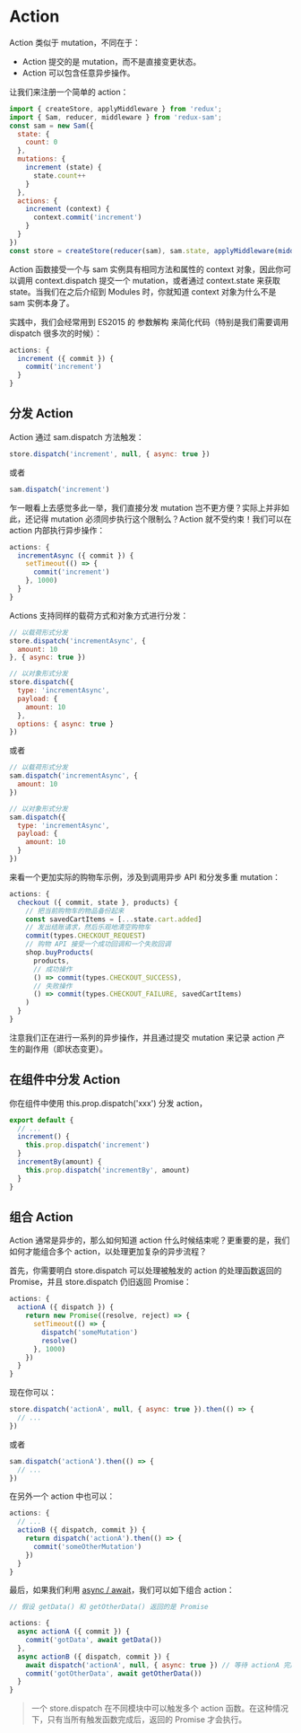 # Action

Action 类似于 mutation，不同在于：

- Action 提交的是 mutation，而不是直接变更状态。
- Action 可以包含任意异步操作。

让我们来注册一个简单的 action：

```js
import { createStore, applyMiddleware } from 'redux';
import { Sam, reducer, middleware } from 'redux-sam';
const sam = new Sam({
  state: {
    count: 0
  },
  mutations: {
    increment (state) {
      state.count++
    }
  },
  actions: {
    increment (context) {
      context.commit('increment')
    }
  }
})
const store = createStore(reducer(sam), sam.state, applyMiddleware(middleware(sam)));

```

Action 函数接受一个与 sam 实例具有相同方法和属性的 context 对象，因此你可以调用 context.dispatch 提交一个 mutation，或者通过 context.state 来获取 state。当我们在之后介绍到 Modules 时，你就知道 context 对象为什么不是 sam 实例本身了。

实践中，我们会经常用到 ES2015 的 参数解构 来简化代码（特别是我们需要调用 dispatch 很多次的时候）：

```js
actions: {
  increment ({ commit }) {
    commit('increment')
  }
}

```

## 分发 Action

Action 通过 sam.dispatch 方法触发：

```js
store.dispatch('increment', null, { async: true })

```

或者

```js
sam.dispatch('increment')

```

乍一眼看上去感觉多此一举，我们直接分发 mutation 岂不更方便？实际上并非如此，还记得 mutation 必须同步执行这个限制么？Action 就不受约束！我们可以在 action 内部执行异步操作：

```js
actions: {
  incrementAsync ({ commit }) {
    setTimeout(() => {
      commit('increment')
    }, 1000)
  }
}

```

Actions 支持同样的载荷方式和对象方式进行分发：

```js
// 以载荷形式分发
store.dispatch('incrementAsync', {
  amount: 10
}, { async: true })

// 以对象形式分发
store.dispatch({
  type: 'incrementAsync',
  payload: {
    amount: 10
  },
  options: { async: true }
})

```

或者

```js
// 以载荷形式分发
sam.dispatch('incrementAsync', {
  amount: 10
})

// 以对象形式分发
sam.dispatch({
  type: 'incrementAsync',
  payload: {
    amount: 10
  }
})

```

来看一个更加实际的购物车示例，涉及到调用异步 API 和分发多重 mutation：

```js
actions: {
  checkout ({ commit, state }, products) {
    // 把当前购物车的物品备份起来
    const savedCartItems = [...state.cart.added]
    // 发出结账请求，然后乐观地清空购物车
    commit(types.CHECKOUT_REQUEST)
    // 购物 API 接受一个成功回调和一个失败回调
    shop.buyProducts(
      products,
      // 成功操作
      () => commit(types.CHECKOUT_SUCCESS),
      // 失败操作
      () => commit(types.CHECKOUT_FAILURE, savedCartItems)
    )
  }
}

```

注意我们正在进行一系列的异步操作，并且通过提交 mutation 来记录 action 产生的副作用（即状态变更）。

## 在组件中分发 Action

你在组件中使用 this.prop.dispatch('xxx') 分发 action，

```js
export default {
  // ...
  increment() {
    this.prop.dispatch('increment')
  }
  incrementBy(amount) {
    this.prop.dispatch('incrementBy', amount)
  }
}

```

## 组合 Action

Action 通常是异步的，那么如何知道 action 什么时候结束呢？更重要的是，我们如何才能组合多个 action，以处理更加复杂的异步流程？

首先，你需要明白 store.dispatch 可以处理被触发的 action 的处理函数返回的 Promise，并且 store.dispatch 仍旧返回 Promise：

```js
actions: {
  actionA ({ dispatch }) {
    return new Promise((resolve, reject) => {
      setTimeout(() => {
        dispatch('someMutation')
        resolve()
      }, 1000)
    })
  }
}

```

现在你可以：

```js
store.dispatch('actionA', null, { async: true }).then(() => {
  // ...
})

```

或者

```js
sam.dispatch('actionA').then(() => {
  // ...
})

```

在另外一个 action 中也可以：

```js
actions: {
  // ...
  actionB ({ dispatch, commit }) {
    return dispatch('actionA').then(() => {
      commit('someOtherMutation')
    })
  }
}

```

最后，如果我们利用 [async / await](https://tc39.github.io/ecmascript-asyncawait/)，我们可以如下组合 action：

```js
// 假设 getData() 和 getOtherData() 返回的是 Promise

actions: {
  async actionA ({ commit }) {
    commit('gotData', await getData())
  },
  async actionB ({ dispatch, commit }) {
    await dispatch('actionA', null, { async: true }) // 等待 actionA 完成
    commit('gotOtherData', await getOtherData())
  }
}

```

> 一个 store.dispatch 在不同模块中可以触发多个 action 函数。在这种情况下，只有当所有触发函数完成后，返回的 Promise 才会执行。
